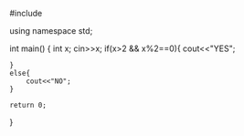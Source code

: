 #include <iostream>
 
using namespace std;
 
int main()
{
    int x;
    cin>>x;
    if(x>2 && x%2==0){
        cout<<"YES";
        
    }
    else{
        cout<<"NO";
    }
 
    return 0;
}
